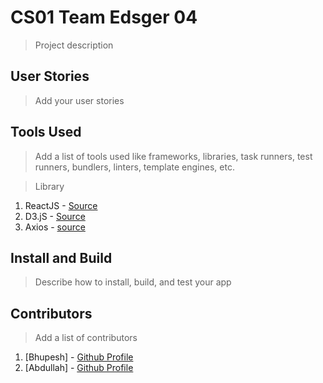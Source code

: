 # CS01 Team Edsger 04

> Project description

## User Stories

> Add your user stories

## Tools Used

> Add a list of tools used like frameworks, libraries, task runners, test runners, bundlers, linters, template engines, etc.

>Library

1. ReactJS - [Source](https://reactjs.org)
2. D3.jS   - [Source](https://d3js.org)
3. Axios   - [source](https://axios.org)

## Install and Build

> Describe how to install, build, and test your app

## Contributors

> Add a list of contributors
1. [Bhupesh]  - [Github Profile](https://github.com/akhand123)
2. [Abdullah] - [Github Profile](https://github.com/codernuub)